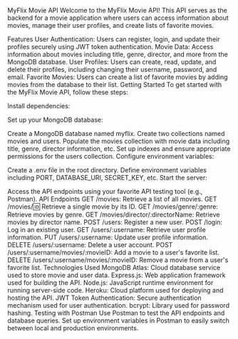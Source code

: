 MyFlix Movie API
Welcome to the MyFlix Movie API! This API serves as the backend for a movie application where users can access information about movies, manage their user profiles, and create lists of favorite movies.

Features
User Authentication: Users can register, login, and update their profiles securely using JWT token authentication.
Movie Data: Access information about movies including title, genre, director, and more from the MongoDB database.
User Profiles: Users can create, read, update, and delete their profiles, including changing their username, password, and email.
Favorite Movies: Users can create a list of favorite movies by adding movies from the database to their list.
Getting Started
To get started with the MyFlix Movie API, follow these steps:

Install dependencies:

Set up your MongoDB database:

Create a MongoDB database named myflix.
Create two collections named movies and users.
Populate the movies collection with movie data including title, genre, director information, etc.
Set up indexes and ensure appropriate permissions for the users collection.
Configure environment variables:

Create a .env file in the root directory.
Define environment variables including PORT, DATABASE_URI, SECRET_KEY, etc.
Start the server:

Access the API endpoints using your favorite API testing tool (e.g., Postman).
API Endpoints
GET /movies: Retrieve a list of all movies.
GET /movies/:id: Retrieve a single movie by its ID.
GET /movies/genre/:genre: Retrieve movies by genre.
GET /movies/director/:directorName: Retrieve movies by director name.
POST /users: Register a new user.
POST /login: Log in an existing user.
GET /users/:username: Retrieve user profile information.
PUT /users/:username: Update user profile information.
DELETE /users/:username: Delete a user account.
POST /users/:username/movies/:movieID: Add a movie to a user's favorite list.
DELETE /users/:username/movies/:movieID: Remove a movie from a user's favorite list.
Technologies Used
MongoDB Atlas: Cloud database service used to store movie and user data.
Express.js: Web application framework used for building the API.
Node.js: JavaScript runtime environment for running server-side code.
Heroku: Cloud platform used for deploying and hosting the API.
JWT Token Authentication: Secure authentication mechanism used for user authentication.
bcrypt: Library used for password hashing.
Testing with Postman
Use Postman to test the API endpoints and database queries.
Set up environment variables in Postman to easily switch between local and production environments.
